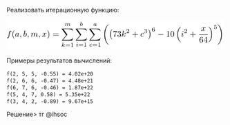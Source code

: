 Реализовать итерационную функцию:

![](https://github.com/GlamorousCar/kispython_solution/blob/main/%D0%B7%D0%B0%D0%B3%D1%80%D1%83%D0%B7%D0%BA%D0%B0.png)

Примеры результатов вычислений:

```
f(2, 5, 5, -0.55) = 4.02e+20
f(2, 6, 6, -0.47) = 4.48e+21
f(6, 7, 6, -0.46) = 1.87e+22
f(5, 4, 7, 0.58) = 5.35e+22
f(3, 4, 2, -0.89) = 9.67e+15
```
Решение> тг @ihsoc
